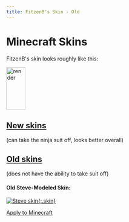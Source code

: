 ```yaml
---
title: FitzenB's Skin - Old
---
```

<!--
  ~ SPDX-FileCopyrightText: 2018-2021 Nathaniel Fitzenrider <nathaniel.fitzenrider@gmail.com>
  ~
  ~ SPDX-License-Identifier: MIT
  -->

<style>
img[alt=render] {
	width: 50px;
	height: 113;
	image-rendering: pixelated;
}
img.skin {
	width: 128px;
	height: 128px;
	border: 1px solid white;
	image-rendering: pixelated;
}
</style>
# Minecraft Skins

FitzenB's skin looks roughly like this:

![render](//crafatar.com/renders/body/e0bc4800-d95d-4076-b113-d78453dda5ce?overlay=true)

## [New skins](../new)
(can take the ninja suit off, looks better overall)

## [Old skins]()
(does not have the ability to take suit off)

#### Old Steve-Modeled Skin:

[![Steve skin](//nfitzen.keybase.pub/mc-skin/FitzenB/old/steve.png){:.skin}](//keybase.pub/nfitzen/mc-skin/FitzenB/old/steve.png)

[Apply to Minecraft](apply/steve)
